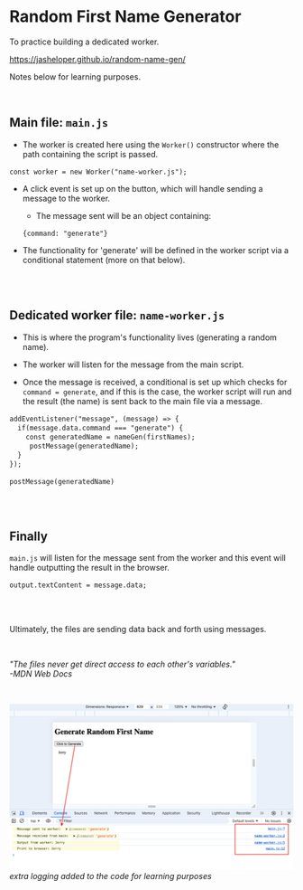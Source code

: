 # Random First Name Generator
To practice building a dedicated worker.

https://jasheloper.github.io/random-name-gen/

Notes below for learning purposes.

<br>

## Main file: `main.js`

- The worker is created here using the `Worker()` constructor where the path containing the script is passed.

```
const worker = new Worker("name-worker.js");
```

- A click event is set up on the button, which will handle sending a message to the worker.

    - The message sent will be an object containing:

    ```
    {command: "generate"}
    ```

- The functionality for 'generate' will be defined in the worker script via a conditional statement (more on that below).


<br>
<br>


## Dedicated worker file: `name-worker.js`

- This is where the program's functionality lives (generating a random name).

- The worker will listen for the message from the main script.

- Once the message is received, a conditional is set up which checks for `command = generate`, and if this is the case, the worker script will run and the result (the name) is sent back to the main file via a message.

```
addEventListener("message", (message) => {
  if(message.data.command === "generate") {
    const generatedName = nameGen(firstNames);
     postMessage(generatedName);
  }
});
```

`postMessage(generatedName)`


<br>
<br>


## Finally

`main.js` will listen for the message sent from the worker and this event will handle outputting the result in the browser.

```
output.textContent = message.data;
```

<br>
<br>

Ultimately, the files are sending data back and forth using messages.

<br>

*"The files never get direct access to each other's variables."* <br>
*-MDN Web Docs*

<br>

![screenshot of log](log.png)
*extra logging added to the code for learning purposes*
